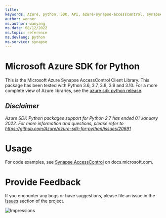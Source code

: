 ```yaml
---
title: 
keywords: Azure, python, SDK, API, azure-synapse-accesscontrol, synapse
author: wonner
ms.author: wanyang
ms.date: 08/12/2022
ms.topic: reference
ms.devlang: python
ms.service: synapse
---
```

# Microsoft Azure SDK for Python

This is the Microsoft Azure Synapse AccessControl Client Library.
This package has been tested with Python 3.6, 3.7, 3.8, 3.9 and 3.10.
For a more complete view of Azure libraries, see the [azure sdk python release](https://aka.ms/azsdk/python/all).

## _Disclaimer_

_Azure SDK Python packages support for Python 2.7 has ended 01 January 2022. For more information and questions, please refer to https://github.com/Azure/azure-sdk-for-python/issues/20691_

# Usage

For code examples, see [Synapse AccessControl](/python/api/overview/azure/) on docs.microsoft.com.

# Provide Feedback

If you encounter any bugs or have suggestions, please file an issue in the
[Issues](https://github.com/Azure/azure-sdk-for-python/issues)
section of the project.


![Impressions](https://azure-sdk-impressions.azurewebsites.net/api/impressions/azure-sdk-for-python%2Fazure-synapse-accesscontrol%2FREADME.png)

